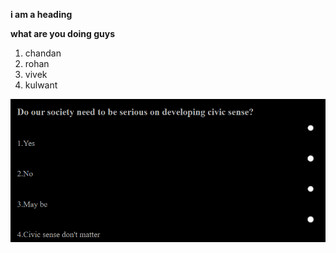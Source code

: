 **i am a heading**

**what are you doing guys**

 1. chandan
 1. rohan
 1. vivek
 1. kulwant

 ![thiIsText](images/1.png)